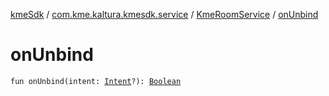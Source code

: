 [kmeSdk](../../index.md) / [com.kme.kaltura.kmesdk.service](../index.md) / [KmeRoomService](index.md) / [onUnbind](./on-unbind.md)

# onUnbind

`fun onUnbind(intent: `[`Intent`](https://developer.android.com/reference/android/content/Intent.html)`?): `[`Boolean`](https://kotlinlang.org/api/latest/jvm/stdlib/kotlin/-boolean/index.html)